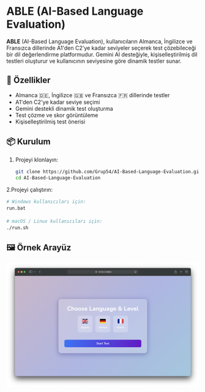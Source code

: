 # ABLE (AI-Based Language Evaluation)

**ABLE** (AI-Based Language Evaluation), kullanıcıların Almanca, İngilizce ve Fransızca dillerinde A1'den C2'ye kadar seviyeler seçerek test çözebileceği bir dil değerlendirme platformudur. Gemini AI desteğiyle, kişiselleştirilmiş dil testleri oluşturur ve kullanıcının seviyesine göre dinamik testler sunar.

## 🚀 Özellikler

- Almanca 🇩🇪, İngilizce 🇬🇧 ve Fransızca 🇫🇷 dillerinde testler
- A1'den C2'ye kadar seviye seçimi
- Gemini destekli dinamik test oluşturma
- Test çözme ve skor görüntüleme
- Kişiselleştirilmiş test önerisi

## 📦 Kurulum

1. Projeyi klonlayın:
   ```bash
   git clone https://github.com/Grup54/AI-Based-Language-Evaluation.git
   cd AI-Based-Language-Evaluation
2.Projeyi çalıştırın:
```bash
# Windows kullanıcıları için:
run.bat

# macOS / Linux kullanıcıları için:
./run.sh
```

## 🖼️ Örnek Arayüz

![ABLE uygulama ekran görüntüsü](./images/sample-screenshot.png)

